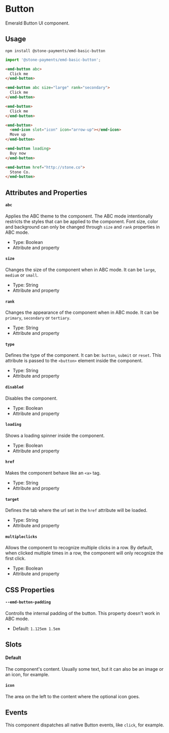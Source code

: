 # Button

Emerald Button UI component.

## Usage

```
npm install @stone-payments/emd-basic-button
```

```js
import '@stone-payments/emd-basic-button';
```

```html
<emd-button abc>
  Click me
</emd-button>

<emd-button abc size="large" rank="secondary">
  Click me
</emd-button>

<emd-button>
  Click me
</emd-button>

<emd-button>
  <emd-icon slot="icon" icon="arrow-up"></emd-icon>
  Move up
</emd-button>

<emd-button loading>
  Buy now
</emd-button>

<emd-button href="http://stone.co">
  Stone Co.
</emd-button>
```

## Attributes and Properties

#### `abc`

Applies the ABC theme to the component. The ABC mode intentionally restricts the styles that can be applied to the component. Font size, color and background can only be changed through `size` and `rank` properties in ABC mode.

- Type: Boolean
- Attribute and property

#### `size`

Changes the size of the component when in ABC mode. It can be `large`, `medium` or `small`.

- Type: String
- Attribute and property

#### `rank`

Changes the appearance of the component when in ABC mode. It can be `primary`, `secondary` or `tertiary`.

- Type: String
- Attribute and property

#### `type`

Defines the type of the component. It can be: `button`, `submit` or `reset`. This attribute is passed to the `<button>` element inside the component.

- Type: String
- Attribute and property

#### `disabled`

Disables the component.

- Type: Boolean
- Attribute and property

#### `loading`

Shows a loading spinner inside the component.

- Type: Boolean
- Attribute and property

#### `href`

Makes the component behave like an `<a>` tag.

- Type: String
- Attribute and property

#### `target`

Defines the tab where the url set in the `href` attribute will be loaded.

- Type: String
- Attribute and property

#### `multipleclicks`

Allows the component to recognize multiple clicks in a row. By default, when clicked multiple times in a row, the component will only recognize the first click.

- Type: Boolean
- Attribute and property

## CSS Properties

#### `--emd-button-padding`

Controlls the internal padding of the button. This property doesn't work in ABC mode.

- Default: `1.125em 1.5em`

## Slots

#### Default

The component's content. Usually some text, but it can also be an image or an icon, for example.

#### `icon`

The area on the left to the content where the optional icon goes.

## Events

This component dispatches all native Button events, like `click`, for example.
